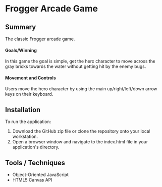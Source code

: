 # Frogger Arcade Game

## Summary
The classic Frogger arcade game.

#### Goals/Winning
In this game the goal is simple, get the hero character to move across the gray bricks towards the water without getting hit by the enemy bugs.

#### Movement and Controls
Users move the hero character by using the main up/right/left/down arrow keys on their keyboard.

## Installation
To run the application:

1. Download the GitHub zip file or clone the repository onto your local workstation.
2. Open a browser window and navigate to the index.html file in your application's directory.

## Tools / Techniques
- Object-Oriented JavaScript
- HTML5 Canvas API